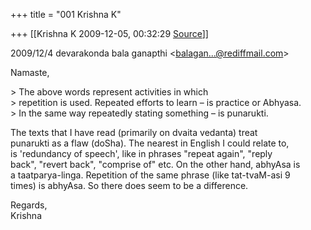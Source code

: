 +++
title = "001 Krishna K"

+++
[[Krishna K	2009-12-05, 00:32:29 [Source](https://groups.google.com/g/bvparishat/c/g3KOmyu7Rx4)]]



2009/12/4 devarakonda bala ganapthi \<[balagan...@rediffmail.com]()\>

Namaste,

\> The above words represent activities in which  
\> repetition is used. Repeated efforts to learn – is practice or Abhyasa.  
\> In the same way repeatedly stating something – is punarukti.

The texts that I have read (primarily on dvaita vedanta) treat  
punarukti as a flaw (doSha). The nearest in English I could relate to,  
is 'redundancy of speech', like in phrases "repeat again", "reply  
back", "revert back", "comprise of" etc. On the other hand, abhyAsa is  
a taatparya-linga. Repetition of the same phrase (like tat-tvaM-asi 9  
times) is abhyAsa. So there does seem to be a difference.

Regards,  
Krishna  

